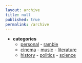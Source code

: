 ```yaml
---
layout: archive
title: null
published: true
permalink: /archive
---
```

- **categories**
	- <a href="archive/personal">personal</a> - <a href="archive/ramble">ramble</a>   
	- <a href="archive/cinema">cinema</a> - <a href="archive/music">music</a> - <a href="archive/literature">literature</a>   
	- <a href="archive/history">history</a> - <a href="archive/politics">politics</a> - <a href="archive/science">science</a>

